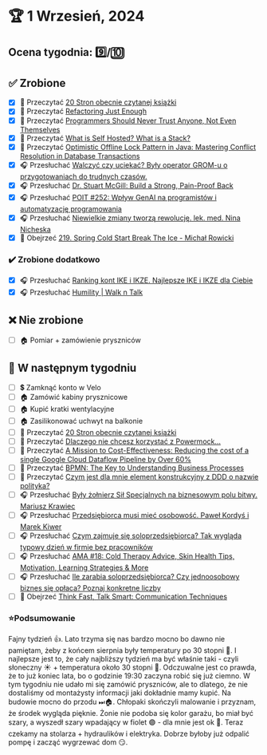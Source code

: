# 🏆 1 Wrzesień, 2024

## Ocena tygodnia: 9️⃣/🔟

## ✅ Zrobione
- [x] 📗 Przeczytać [20 Stron obecnie czytanej książki](https://github.com/BartoszDabek/bdabek.pl/blob/master/miscellaneous/books.md)
- [x] 📗 Przeczytać [Refactoring Just Enough](https://blog.thecodewhisperer.com/permalink/refactoring-just-enough)
- [x] 📗 Przeczytać [Programmers Should Never Trust Anyone, Not Even Themselves](https://carbon-steel.github.io/jekyll/update/2024/06/19/abstractions.html)
- [x] 📗 Przeczytać [What is Self Hosted? What is a Stack?](https://lucumr.pocoo.org/2024/6/26/what-is-self-hosted/)
- [x] 📗 Przeczytać [Optimistic Offline Lock Pattern in Java: Mastering Conflict Resolution in Database Transactions](https://java-design-patterns.com/patterns/optimistic-offline-lock/)
- [x] 🎧 Przesłuchać [Walczyć czy uciekać? Były operator GROM-u o przygotowaniach do trudnych czasów.](https://podcasts.apple.com/us/podcast/walczy%C4%87-czy-ucieka%C4%87-by%C5%82y-operator-grom-u-o-przygotowaniach/id1457955290?i=1000662113555&l=ru)
- [x] 🎧 Przesłuchać [Dr. Stuart McGill: Build a Strong, Pain-Proof Back](https://www.hubermanlab.com/episode/dr-stuart-mcgill-build-a-strong-pain-proof-back)
- [x] 🎧 Przesłuchać [POIT #252: Wpływ GenAI na programistów i automatyzację programowania](https://porozmawiajmyoit.pl/poit-252-wplyw-genai-na-programistow-i-automatyzacje-programowania/)
- [x] 🎧 Przesłuchać [Niewielkie zmiany tworzą rewolucję. lek. med. Nina Nicheska](https://zaprojektujswojezycie.pl/niewielkie-zmiany-tworza-rewolucje-lek-med-nina-nicheska/)
- [x] 🎥 Obejrzeć [219. Spring Cold Start Break The Ice - Michał Rowicki](https://youtu.be/LBBtkDDKNQI)

### ✔️ Zrobione dodatkowo
- [x] 🎧 Przesłuchać [Ranking kont IKE i IKZE. Najlepsze IKE i IKZE dla Ciebie](https://inwestomat.eu/ranking-kont-ike-i-ikze/)
- [x] 🎧 Przesłuchać [Humility | Walk n Talk](https://effortlessenglishshow.com/humility-walk-n-talk)

## ❌ Nie zrobione
- [ ] 🏠 Pomiar + zamówienie pryszniców

## 📝 W następnym tygodniu
- [ ] 💲 Zamknąć konto w Velo
- [ ] 🏠 Zamówić kabiny prysznicowe
- [ ] 🏠 Kupić kratki wentylacyjne
- [ ] 🏠 Zasilikonować uchwyt na balkonie
- [ ] 📗 Przeczytać [20 Stron obecnie czytanej książki](https://github.com/BartoszDabek/bdabek.pl/blob/master/miscellaneous/books.md)
- [ ] 📗 Przeczytać [Dlaczego nie chcesz korzystać z Powermock...](https://cezarysanecki.pl/2024/07/10/dlaczego-nie-chcesz-korzysta%c4%87-z-powermock/)
- [ ] 📗 Przeczytać [A Mission to Cost-Effectiveness: Reducing the cost of a single Google Cloud Dataflow Pipeline by Over 60%](https://blog.allegro.tech/2024/06/cost-optimization-data-pipeline-gcp.html)
- [ ] 📗 Przeczytać [BPMN: The Key to Understanding Business Processes](https://blog.allegro.tech/2024/07/bpmn-the-key-to-understanding-business-processes.html)
- [ ] 📗 Przeczytać [Czym jest dla mnie element konstrukcyjny z DDD o nazwie polityka?](https://cezarysanecki.pl/2024/07/16/czym-jest-dla-mnie-element-konstrukcyjny-z-ddd-o-nazwie-polityka/)
- [ ] 🎧 Przesłuchać [Były żołnierz Sił Specjalnych na biznesowym polu bitwy. Mariusz Krawiec](https://zaprojektujswojezycie.pl/byly-zolnierz-sil-specjalnych-na-biznesowym-polu-bitwy-mariusz-krawiec/)
- [ ] 🎧 Przesłuchać [Przedsiębiorca musi mieć osobowość. Paweł Kordyś i Marek Kiwer](https://youtu.be/co8W2v7wM7k)
- [ ] 🎧 Przesłuchać [Czym zajmuje się soloprzedsiębiorca? Tak wygląda typowy dzień w firmie bez pracowników](https://malawielkafirma.pl/czym-zajmuje-sie-soloprzedsiebiorca/)
- [ ] 🎧 Przesłuchać [AMA #18: Cold Therapy Advice, Skin Health Tips, Motivation, Learning Strategies & More](https://youtu.be/Gf-kC30SLtc)
- [ ] 🎧 Przesłuchać [Ile zarabia soloprzedsiębiorca? Czy jednoosobowy biznes się opłaca? Poznaj konkretne liczby](https://malawielkafirma.pl/ile-zarabia-soloprzedsiebiorca/)
- [ ] 🎥 Obejrzeć [Think Fast, Talk Smart: Communication Techniques](https://youtu.be/HAnw168huqA)

### ⭐Podsumowanie
Fajny tydzień 👍. Lato trzyma się nas bardzo mocno bo dawno nie pamiętam, żeby z końcem sierpnia były temperatury po 30 stopni 🙂. I najlepsze jest to, że cały najbliższy tydzień ma być właśnie taki - czyli słoneczny ☀️ + temperatura około 30 stopni 🥰. Odczuwalne jest co prawda, że to już koniec lata, bo o godzinie 19:30 zaczyna robić się już ciemno. W tym tygodniu nie udało mi się zamówić pryszniców, ale to dlatego, że nie dostaliśmy od montażysty informacji jaki dokładnie mamy kupić. Na budowie mocno do przodu ⏭🏠. Chłopaki skończyli malowanie i przyznam, że środek wygląda pięknie. Żonie nie podoba się kolor garażu, bo miał być szary, a wyszedł szary wpadający w fiolet 🟣 - dla mnie jest ok 🤫. Teraz czekamy na stolarza + hydraulików i elektryka. Dobrze byłoby już odpalić pompę i zacząć wygrzewać dom 😏.

